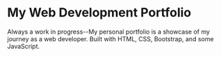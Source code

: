 # My Web Development Portfolio

Always a work in progress--My personal portfolio is a showcase of my journey as a web developer. Built with HTML, CSS, Bootstrap, and some JavaScript. 
